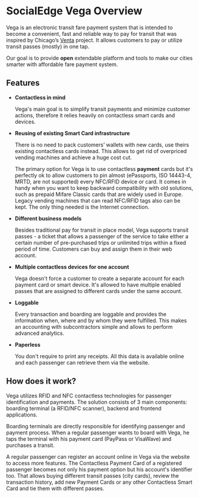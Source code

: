 # SocialEdge Vega Overview

Vega is an electronic transit fare payment system that is intended to become a convenient, fast and reliable way to pay for transit that was inspired by Chicago’s [Venta](https://www.youtube.com/watch?v=Onlt0WEems4) project. It allows customers to pay or utilize transit passes (mostly) in one tap.

Our goal is to provide **open** extendable platform and tools to make our cities smarter with affordable fare payment system.

## Features
* **Contactless in mind**

  Vega's main goal is to simplify transit payments and minimize customer actions, therefore it relies heavily on contactless smart cards and devices.

* **Reusing of existing Smart Card infrastructure**
 
  There is no need to pack customers’ wallets with new cards, use theirs existing contactless cards instead. This allows to get rid of overpriced vending machines and achieve a huge cost cut.
 
  The primary option for Vega is to use contactless **payment** cards but it's perfectly ok to allow customers to pin almost (ePassports, ISO 14443-4, MRTD, are not supported) every  NFC/RFID device or card. It comes in handy when you want to keep backward compatibility with old solutions, such as prepaid Mifare Classic cards that are widely used in Europe. Legacy vending machines that can read NFC/RFID tags also can be kept. The only thing needed is the Internet connection.

* **Different business models**
  
  Besides traditional pay for transit in place model, Vega supports transit passes - a ticket that allows a passenger of the service to take either a certain number of pre-purchased trips or unlimited trips within a fixed period of time. Customers can buy and assign them in their web account.

* **Multiple contactless devices for one account**

  Vega doesn't force a customer to create a separate account for each payment card or smart device. It's allowed to have multiple enabled passes that are assigned to different cards under the same account.  
  
* **Loggable**

  Every transaction and boarding are loggable and provides the information when, where and by whom they were fulfilled. This makes an accounting with subcontractors simple and allows to perform advanced analytics. 
  
* **Paperless**

  You don't require to print any receipts. All this data is available online and each passenger can retrieve them via the website.

## How does it work?
Vega utilizes RFID and NFC contactless technologies for passenger identification and payments. The solution consists of 3 main components: boarding terminal (a RFID/NFC scanner), backend and frontend applications. 

Boarding terminals are directly responsible for identifying passenger and payment process. When a regular passenger wants to board with Vega, he taps the terminal with his payment card (PayPass or VisaWave) and purchases a transit. 

A regular passenger can register an account online in Vega via the website to access more features. The Contactless Payment Card of a registered passenger becomes not only his payment option but his account's identifier too. That allows buying different transit passes (city cards), review the transaction history, add new Payment Cards or any other Contactless Smart Card and tie them with different passes.
